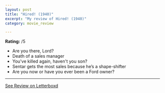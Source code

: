 ```yaml
---
layout: post
title: "Hired! (1940)"
excerpt: "My review of Hired! (1940)"
category: movie_review

---
```


**Rating:** /5

* Are you there, Lord?
* Death of a sales manager
* You've killed again, haven't you son?
* Sentar gets the most sales because he’s a shape-shifter
* Are you now or have you ever been a Ford owner?

<hr>

[See Review on Letterboxd](https://boxd.it/56ESQp)
